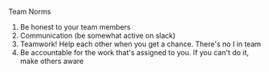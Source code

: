 Team Norms
1. Be honest to your team members
2. Communication (be somewhat active on slack)
3. Teamwork! Help each other when you get a chance. There's no I in team
4. Be accountable for the work that's assigned to you. If you can't do it, make others aware

